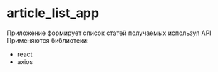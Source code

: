 # article_list_app


Приложение формирует список статей получаемых используя API </br>
Применяются библиотеки:
  * react
* axios
